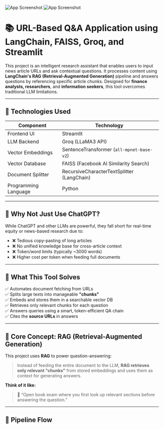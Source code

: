 ![App Screenshot](assets/chunkwise_UI_1.png)
![App Screenshot](assets/chunkwise_UI_2.png)

# 📚 URL-Based Q&A Application using LangChain, FAISS, Groq, and Streamlit

This project is an intelligent research assistant that enables users to input news article URLs and ask contextual questions. It processes content using **LangChain's RAG (Retrieval-Augmented Generation)** pipeline and answers questions by referencing specific article chunks. Designed for **finance analysts, researchers**, and **information seekers**, this tool overcomes traditional LLM limitations.

---

## 🔧 Technologies Used

| Component            | Technology                             |
|---------------------|-----------------------------------------|
| Frontend UI         | Streamlit                               |
| LLM Backend         | Groq (LLaMA3 API)                        |
| Vector Embeddings   | SentenceTransformer (`all-mpnet-base-v2`) |
| Vector Database     | FAISS (Facebook AI Similarity Search)   |
| Document Splitter   | RecursiveCharacterTextSplitter (LangChain) |
| Programming Language| Python                                  |

---

## 🚨 Why Not Just Use ChatGPT?

While ChatGPT and other LLMs are powerful, they fall short for real-time equity or news-based research due to:

- ❌ Tedious copy-pasting of long articles  
- ❌ No unified knowledge base for cross-article context  
- ❌ Token/word limits (typically ~3000 words)  
- ❌ Higher cost per token when feeding full documents  

---

## 🎯 What This Tool Solves

✅ Automates document fetching from URLs  
✅ Splits large texts into manageable **"chunks"**  
✅ Embeds and stores them in a searchable vector DB  
✅ Retrieves only relevant chunks for each question  
✅ Answers queries using a smart, token-efficient QA chain  
✅ Cites the **source URLs** in answers  

---

## 🧠 Core Concept: RAG (Retrieval-Augmented Generation)

This project uses **RAG** to power question-answering:

> Instead of feeding the entire document to the LLM, **RAG retrieves only relevant "chunks"** from stored embeddings and uses them as context for generating answers.

**Think of it like:**

> 📖 “Open book exam where you first look up relevant sections before answering the question.”

---

## 🔄 Pipeline Flow

